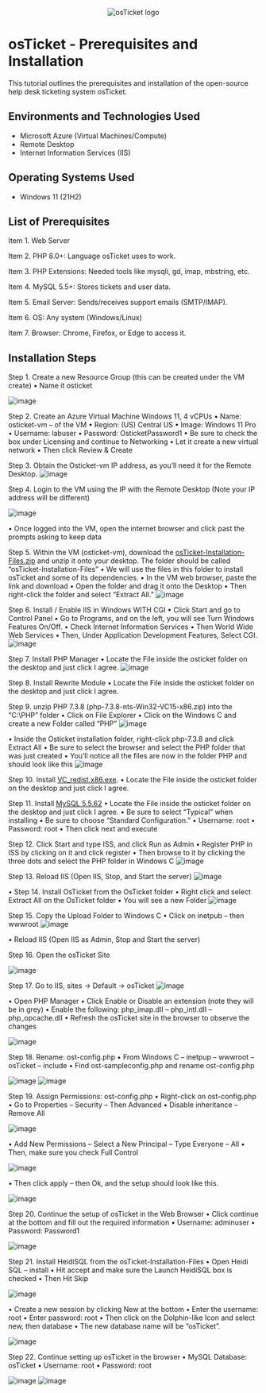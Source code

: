 <p align="center">
<img src="https://i.imgur.com/Clzj7Xs.png" alt="osTicket logo"/>
</p>

<h1>osTicket - Prerequisites and Installation</h1>
This tutorial outlines the prerequisites and installation of the open-source help desk ticketing system osTicket.<br />


<h2>Environments and Technologies Used</h2>

- Microsoft Azure (Virtual Machines/Compute)
- Remote Desktop
- Internet Information Services (IIS)

<h2>Operating Systems Used </h2>

- Windows 11</b> (21H2)

<h2>List of Prerequisites</h2>

Item 1. Web Server

Item 2. PHP 8.0+: Language osTicket uses to work.

Item 3. PHP Extensions: Needed tools like mysqli, gd, imap, mbstring, etc.

Item 4. MySQL 5.5+: Stores tickets and user data.

Item 5. Email Server: Sends/receives support emails (SMTP/IMAP).

Item 6. OS: Any system (Windows/Linux) 

Item 7. Browser: Chrome, Firefox, or Edge to access it.

<h2>Installation Steps</h2>
Step 1. Create a new Resource Group (this can be created under the VM create)
•	Name it osticket

![image](https://github.com/user-attachments/assets/48aeb935-eab3-467a-9c0e-cddd878220d1)

Step 2. Create an Azure Virtual Machine Windows 11, 4 vCPUs
•	Name: osticket-vm – of the VM
•	Region: (US) Central US
•	Image: Windows 11 Pro
•	Username: labuser
•	Password: OsticketPassword1
•	Be sure to check the box under Licensing and continue to Networking
•	Let it create a new virtual network
•	Then click Review & Create

Step 3. Obtain the Osticket-vm IP address, as you’ll need it for the Remote Desktop.
![image](https://github.com/user-attachments/assets/16e4011e-5f2c-45c0-92aa-fbc8d75c46c2)

Step 4. Login to the VM using the IP with the Remote Desktop (Note your IP address will be different)

![image](https://github.com/user-attachments/assets/eab8b7ed-95bf-4d4f-9bac-4ed93ff701f7)

•	Once logged into the VM, open the internet browser and click past the prompts asking to keep data 

Step 5. Within the VM (osticket-vm), download the [osTicket-Installation-Files.zip](https://drive.google.com/uc?export=download&id=1b3RBkXTLNGXbibeMuAynkfzdBC1NnqaD) and unzip it onto your desktop. The folder should be called “osTicket-Installation-Files”
• We will use the files in this folder to install osTicket and some of its dependencies.
•	In the VM web browser, paste the link and download
•	Open the folder and drag it onto the Desktop
•	Then right-click the folder and select “Extract All.”
![image](https://github.com/user-attachments/assets/044465ab-a241-40a6-b3e8-33739f97fcbd)

Step 6. Install / Enable IIS in Windows WITH CGI
•	Click Start and go to Control Panel
•	Go to Programs, and on the left, you will see Turn Windows Features On/Off.
•	Check Internet Information Services
•	Then World Wide Web Services
•	Then, Under Application Development Features, Select CGI. 
![image](https://github.com/user-attachments/assets/15779579-b1d5-470b-8f97-5cdb04ebeeed)

Step 7. Install PHP Manager
•	Locate the File inside the osticket folder on the desktop and just click I agree. 
![image](https://github.com/user-attachments/assets/e696fec2-3661-4cb7-9e2d-4d621368ba4f)

Step 8. Install Rewrite Module
•	Locate the File inside the osticket folder on the desktop and just click I agree. 

Step 9. unzip PHP 7.3.8 (php-7.3.8-nts-Win32-VC15-x86.zip) into the “C:\PHP” folder
•	Click on File Explorer
•	Click on the Windows C and create a new Folder called “PHP”
![image](https://github.com/user-attachments/assets/e3f11c65-2dfa-4487-9b58-71a85f32126c)

•	Inside the Osticket installation folder, right-click php-7.3.8 and click Extract All
•	Be sure to select the browser and select the PHP folder that was just created 
•	You’ll notice all the files are now in the folder PHP and should look like this
![image](https://github.com/user-attachments/assets/d6f53a21-8e47-4b75-846b-94a02d940c4f)

Step 10. Install [VC_redist.x86.exe](https://drive.google.com/file/d/1s1OsGF3-ioO0_9LYizPRiVuIkb3lFJgH/view?usp=share_link).
•	Locate the File inside the osticket folder on the desktop and just click I agree. 

Step 11. Install [MySQL 5.5.62](https://drive.google.com/file/d/1_OWh9p7VQLcrB0q_V7qT8yHl0xo5gv7z/view?usp=share_link)
•	Locate the File inside the osticket folder on the desktop and just click I agree. 
•	Be sure to select “Typical” when installing
•	Be sure to choose “Standard Configuration.” 
•	Username: root
•	Password: root
•	Then click next and execute

Step 12. Click Start and type ISS, and click Run as Admin
•	Register PHP in ISS by clicking on it and click register
•	Then browse to it by clicking the three dots and select the PHP folder in Windows C
![image](https://github.com/user-attachments/assets/409217f0-d27d-4019-90f6-34ba789b8700)

Step 13. Reload IIS (Open IIS, Stop, and Start the server)
![image](https://github.com/user-attachments/assets/ace6f96c-414f-4094-aabd-ec145319b053)

•	Step 14. Install OsTicket from the OsTicket folder 
•	Right click and select Extract All on the OsTicket folder 
•	You will see a new Folder 
![image](https://github.com/user-attachments/assets/a8bb6169-4bd9-4ec3-a555-006a2ee7faf4)

Step 15. Copy the Upload Folder to Windows C
•	Click on inetpub – then wwwroot 
![image](https://github.com/user-attachments/assets/44f23cd7-59fd-4d21-935b-f937cb18457d)

•	Reload IIS (Open IIS as Admin, Stop and Start the server)


Step 16. Open the osTicket Site

![image](https://github.com/user-attachments/assets/18a40924-e6c8-4899-9d07-75d77cc1367f)

Step 17. Go to IIS, sites -> Default -> osTicket
![image](https://github.com/user-attachments/assets/23ff69b2-3796-488e-83f2-86e0e2716db6)

•	Open PHP Manager 
•	Click Enable or Disable an extension (note they will be in grey)
•	Enable the following: php_imap.dII – php_intI.dII – php_opcache.dII
•	Refresh the osTicket site in the browser to observe the changes

![image](https://github.com/user-attachments/assets/05da644c-cab5-4506-9c58-524f5d059809)

Step 18. Rename: ost-config.php
•	From Windows C – inetpup – wwwroot – osTicket – include
•	Find ost-sampleconfig.php and rename ost-config.php

![image](https://github.com/user-attachments/assets/5e0b6535-57f0-4594-ba3a-45740b86fe7c)
![image](https://github.com/user-attachments/assets/62677f9d-e321-4493-a552-f09933877968)

Step 19.  Assign Permissions: ost-config.php
•	Right-click on ost-config.php
•	Go to Properties – Security – Then Advanced
•	Disable inheritance – Remove All 

![image](https://github.com/user-attachments/assets/c2a13a72-629e-486f-aa73-9114f43f94a1)

•	Add New Permissions – Select a New Principal – Type Everyone – All 
•	Then, make sure you check Full Control

![image](https://github.com/user-attachments/assets/3decb213-cf5d-48c2-b5ba-961077f7c057)

•	Then click apply – then Ok, and the setup should look like this. 

![image](https://github.com/user-attachments/assets/b40d7ac9-4f71-430f-8131-bdf059202f90)

Step 20. Continue the setup of osTicket in the Web Browser 
•	Click continue at the bottom and fill out the required information
•	Username: adminuser
•	Password: Password1

![image](https://github.com/user-attachments/assets/ec7544ad-f8c8-4d06-b9d4-86c727caf405)

Step 21. Install HeidiSQL from the osTicket-Installation-Files
•	Open Heidi SQL – install
•	Hit accept and make sure the Launch HeidiSQL box is checked
•	Then Hit Skip

![image](https://github.com/user-attachments/assets/03226af3-1327-4f29-b560-eb764836d3c5)

•	Create a new session by clicking New at the bottom
•	Enter the username: root 
•	Enter password: root 
•	Then click on the Dolphin-like Icon and select new, then database
•	The new database name will be “osTicket”.

![image](https://github.com/user-attachments/assets/91cb2a3c-2058-449f-9d4b-3bf086929df1)

Step 22. Continue setting up osTicket in the browser
•	MySQL Database: osTicket
•	Username: root
•	Password: root

![image](https://github.com/user-attachments/assets/7d005a3d-2313-4e09-b116-9b33eef0a52d)
![image](https://github.com/user-attachments/assets/f54c06c8-1e0d-4bdb-8934-d5d7bd9298e7)
















